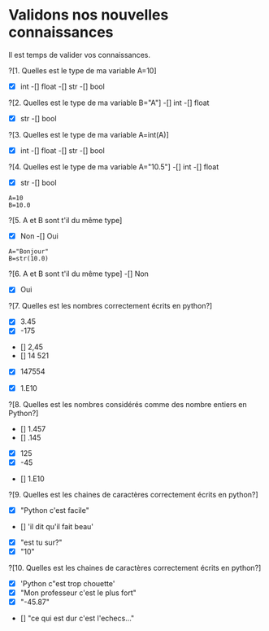 # Validons nos nouvelles connaissances
Il est temps de valider vos connaissances.

?[1. Quelles est le type de ma variable A=10]
-[X] int
-[] float
-[] str
-[] bool

?[2. Quelles est le type de ma variable B="A"]
-[] int
-[] float
-[X] str
-[] bool

?[3. Quelles est le type de ma variable A=int(A)]
-[X] int
-[] float
-[] str
-[] bool

?[4. Quelles est le type de ma variable A="10.5"]
-[] int
-[] float
-[X] str
-[] bool

```
A=10
B=10.0
```
?[5. A et B sont t'il du même type]
-[X] Non
-[] Oui

```
A="Bonjour"
B=str(10.0)
```
?[6. A et B sont t'il du même type]
-[] Non
-[X] Oui


?[7. Quelles est les nombres correctement écrits en python?]
- [X] 3.45
- [X] -175
- [] 2,45
- [] 14 521
- [X] 147554
- [X] 1.E10


?[8. Quelles est les nombres considérés comme des nombre entiers en Python?]
- [] 1.457
- [] .145
- [X] 125
- [X] -45
- [] 1.E10


?[9. Quelles est les chaines de caractères correctement écrits en python?]
- [X] "Python c'est facile"
- [] 'il dit qu'il fait beau'
- [x] "est tu sur?"
- [X] "10"

?[10. Quelles est les chaines de caractères correctement écrits en python?]
- [X] 'Python c"est trop chouette'
- [X] "Mon professeur c'est le plus fort"
- [x] "-45.87"
- [] "ce qui est dur c'est l'echecs..."
